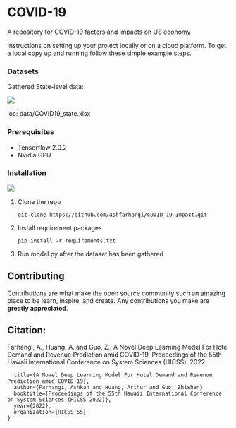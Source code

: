 # COVID-19 
A repository for COVID-19 factors and impacts on US economy

Instructions on setting up your project locally or on a cloud platform. To get a local copy up and running follow these simple example steps.

### Datasets

Gathered State-level data: 

![](https://github.com/ashfarhangi/COVID-19_Impact/blob/master/visualization/state-level-data.png)


loc: data/COVID19_state.xlsx


### Prerequisites

- Tensorflow 2.0.2
- Nvidia GPU 


### Installation

![](https://github.com/ashfarhangi/COVID-19_Impact/blob/master/visualization/heat-map.png)


1. Clone the repo

   ```
   git clone https://github.com/ashfarhangi/COVID-19_Impact.git
   ```

2. Install requirement packages

   ```
   pip install -r requirements.txt
   ```

4. Run model.py after the dataset has been gathered  


## Contributing

Contributions are what make the open source community such an amazing place to be learn, inspire, and create. Any contributions you make are **greatly appreciated**.


## Citation:

Farhangi, A., Huang, A. and Guo, Z., A Novel Deep Learning Model For Hotel Demand and Revenue Prediction amid COVID-19. Proceedings of the 55th Hawaii International Conference on System Sciences (HICSS), 2022

```@article{farhanginovel,
  title={A Novel Deep Learning Model For Hotel Demand and Revenue Prediction amid COVID-19},
  author={Farhangi, Ashkan and Huang, Arthur and Guo, Zhishan}
  booktitle={Proceedings of the 55th Hawaii International Conference on System Sciences (HICSS 2022)},
  year={2022},
  organization={HICSS-55}
}
